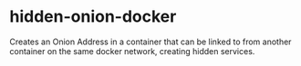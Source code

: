 # hidden-onion-docker
Creates an Onion Address in a container that can be linked to from another container on the same docker network, creating hidden services.
